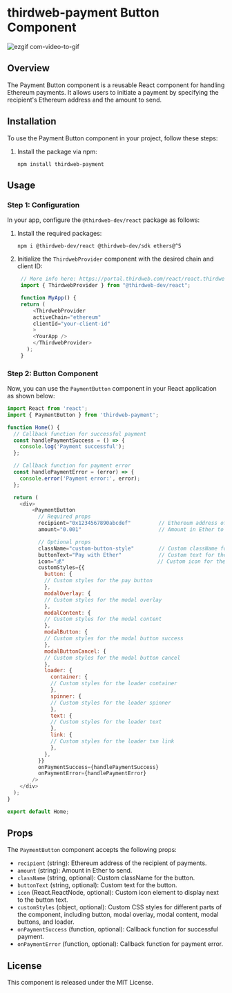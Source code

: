 # thirdweb-payment Button Component
![ezgif com-video-to-gif](https://github.com/BankkRoll/thirdweb-payment/assets/106103625/3894f05a-91bf-4f56-a9db-91ff97579f45)

## Overview

The Payment Button component is a reusable React component for handling Ethereum payments. It allows users to initiate a payment by specifying the recipient's Ethereum address and the amount to send.

## Installation

To use the Payment Button component in your project, follow these steps:

1. Install the package via npm:

   ```
   npm install thirdweb-payment
   ```

## Usage

### Step 1: Configuration

In your app, configure the `@thirdweb-dev/react` package as follows:

1. Install the required packages:

   ```
   npm i @thirdweb-dev/react @thirdweb-dev/sdk ethers@^5
   ```

2. Initialize the `ThirdwebProvider` component with the desired chain and client ID:

   ```javascript
    // More info here: https://portal.thirdweb.com/react/react.thirdwebprovider
    import { ThirdwebProvider } from "@thirdweb-dev/react";

    function MyApp() {
    return (
        <ThirdwebProvider
        activeChain="ethereum"
        clientId="your-client-id"
        >
        <YourApp />
        </ThirdwebProvider>
      );
    }
   ```

### Step 2: Button Component

Now, you can use the `PaymentButton` component in your React application as shown below:

```javascript
import React from 'react';
import { PaymentButton } from 'thirdweb-payment';

function Home() {
  // Callback function for successful payment
  const handlePaymentSuccess = () => {
    console.log('Payment successful');
  };

  // Callback function for payment error
  const handlePaymentError = (error) => {
    console.error('Payment error:', error);
  };

  return (
    <div>
        <PaymentButton
          // Required props
          recipient="0x1234567890abcdef"         // Ethereum address of the recipient
          amount="0.001"                         // Amount in Ether to send

          // Optional props
          className="custom-button-style"        // Custom className for the button
          buttonText="Pay with Ether"            // Custom text for the button
          icon="💰"                              // Custom icon for the button
          customStyles={{
            button: {
            // Custom styles for the pay button
            },
            modalOverlay: {
            // Custom styles for the modal overlay
            },
            modalContent: {
            // Custom styles for the modal content
            },
            modalButton: {
            // Custom styles for the modal button success
            },
            modalButtonCancel: {
            // Custom styles for the modal button cancel
            },
            loader: {
              container: {
              // Custom styles for the loader container
              },
              spinner: {
              // Custom styles for the loader spinner
              },
              text: {
              // Custom styles for the loader text
              },
              link: {
              // Custom styles for the loader txn link
              },
            },
          }}
          onPaymentSuccess={handlePaymentSuccess}
          onPaymentError={handlePaymentError}
        />
    </div>
  );
}

export default Home;
```

## Props

The `PaymentButton` component accepts the following props:

- `recipient` (string): Ethereum address of the recipient of payments.
- `amount` (string): Amount in Ether to send.
- `className` (string, optional): Custom className for the button.
- `buttonText` (string, optional): Custom text for the button.
- `icon` (React.ReactNode, optional): Custom icon element to display next to the button text.
- `customStyles` (object, optional): Custom CSS styles for different parts of the component, including button, modal overlay, modal content, modal buttons, and loader.
- `onPaymentSuccess` (function, optional): Callback function for successful payment.
- `onPaymentError` (function, optional): Callback function for payment error.

## License

This component is released under the MIT License.
